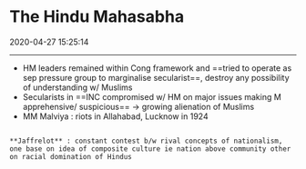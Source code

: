 # The Hindu Mahasabha
2020-04-27 15:25:14
            
---


-   HM leaders remained within Cong framework and ==tried to operate as sep pressure group to marginalise secularist==, destroy any possibility of understanding w/ Muslims
-   Secularists in ==INC compromised w/ HM on major issues making M apprehensive/ suspicious== -> growing alienation of Muslims  
-   MM Malviya :  riots in Allahabad, Lucknow in 1924

```ad-Views

**Jaffrelot** : constant contest b/w rival concepts of nationalism, one base on idea of composite culture ie nation above community other on racial domination of Hindus

```






